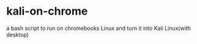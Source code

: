 # kali-on-chrome
a bash script to run on chromebooks Linux and turn it into Kali Linux(with desktop)
